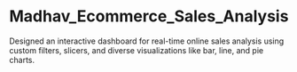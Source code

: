 # Madhav_Ecommerce_Sales_Analysis
Designed an interactive dashboard for real-time online sales analysis using custom filters, slicers, and diverse visualizations like bar, line, and pie charts.
